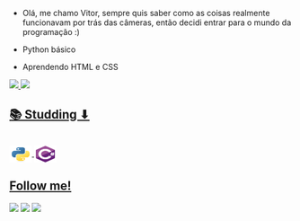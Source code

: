 - Olá, me chamo Vitor, sempre quis saber como as coisas realmente funcionavam por trás das câmeras, então decidi entrar para o mundo da programação :)

- Python básico
- Aprendendo HTML e CSS


<div>
  <a href="https://github.com/vitordalmora">
  <img height="180em" src="https://github-readme-stats.vercel.app/api?username=vitordalmora&show_icons=true&theme=dracula&include_all_commits=true&count_private=true"/>
  <img height="180em" src="https://github-readme-stats.vercel.app/api/top-langs/?username=vitordalmora&layout=compact&langs_count=7&theme=dracula"/>
</div>

   
  
  ## 📚 Studding   ⬇
   
  <div style="display: inline_block"><br>
  <img align="center" alt="Rafa-Python" height="30" width="40" src="https://raw.githubusercontent.com/devicons/devicon/master/icons/python/python-original.svg">
  <img align="center" alt="Rafa-Csharp" height="30" width="40" src="https://raw.githubusercontent.com/devicons/devicon/master/icons/csharp/csharp-original.svg">
 
 
    
</div>
  
  
  
  ## Follow me!
  
  
<div> 
  <a href="https://www.youtube.com/channel/UCAz8aMMk98nA1aDMJifqjmQ" target="_blank"><img src="https://img.shields.io/badge/YouTube-FF0000?style=for-the-badge&logo=youtube&logoColor=white" target="_blank"></a>
  <a href="https://instagram.com/vitor_pd7" target="_blank"><img src="https://img.shields.io/badge/-Instagram-%23E4405F?style=for-the-badge&logo=instagram&logoColor=white" target="_blank"></a>
 <a href="https://discord.gg/TTE3cHG97j" target="_blank"><img src="https://img.shields.io/badge/Discord-7289DA?style=for-the-badge&logo=discord&logoColor=white" target="_blank">
 
</div>
